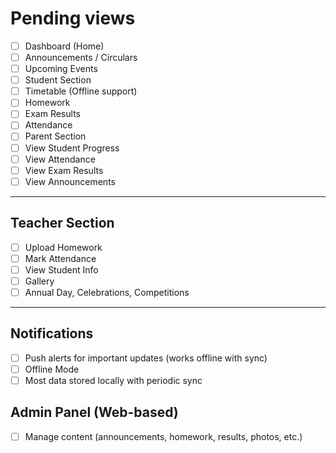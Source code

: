 # Pending views

- [ ] Dashboard (Home)
- [ ] Announcements / Circulars
- [ ] Upcoming Events
- [ ] Student Section
- [ ] Timetable (Offline support)
- [ ] Homework
- [ ] Exam Results
- [ ] Attendance
- [ ] Parent Section
- [ ] View Student Progress
- [ ] View Attendance
- [ ] View Exam Results
- [ ] View Announcements

---
## Teacher Section
- [ ] Upload Homework
- [ ] Mark Attendance
- [ ] View Student Info
- [ ] Gallery
- [ ] Annual Day, Celebrations, Competitions

---
## Notifications
- [ ] Push alerts for important updates (works offline with sync)
- [ ] Offline Mode
- [ ] Most data stored locally with periodic sync

## Admin Panel (Web-based)
- [ ] Manage content (announcements, homework, results, photos, etc.)